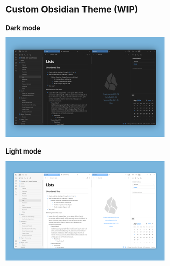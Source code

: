 # Custom Obsidian Theme (WIP)

## Dark mode
![dark mode](https://github.com/r-u-s-h-i-k-e-s-h/MyTheme/blob/main/obsidian-dark-mode.png)

## Light mode
![light mode](https://github.com/r-u-s-h-i-k-e-s-h/MyTheme/blob/main/obsidian-light-mode.png)
